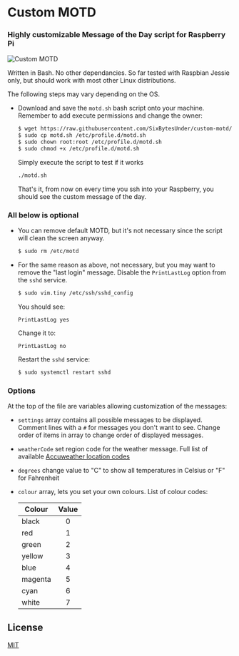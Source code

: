 Custom MOTD
====

### Highly customizable Message of the Day script for Raspberry Pi ####

![](motd.png?raw=true "Custom MOTD")

Written in Bash. No other dependancies. So far tested with Raspbian Jessie only, but should work with most other Linux distributions.

The following steps may vary depending on the OS.

- Download and save the `motd.sh` bash script onto your machine. Remember to add execute permissions and change the owner:
  
  ```bash
  $ wget https://raw.githubusercontent.com/SixBytesUnder/custom-motd/master/motd.sh
  $ sudo cp motd.sh /etc/profile.d/motd.sh
  $ sudo chown root:root /etc/profile.d/motd.sh
  $ sudo chmod +x /etc/profile.d/motd.sh
  ```
    
  Simply execute the script to test if it works
  
  ```bash
  ./motd.sh
  ```
  That's it, from now on every time you ssh into your Raspberry, you should see the custom message of the day.

### All below is optional

- You can remove default MOTD, but it's not necessary since the script will clean the screen anyway.
  
  ```bash
  $ sudo rm /etc/motd
  ```
  
- For the same reason as above, not necessary, but you may want to remove the "last login" message. Disable the `PrintLastLog` option from the `sshd` service.
  
  ```bash
  $ sudo vim.tiny /etc/ssh/sshd_config
  ```
  
  You should see:
  
  ```text
  PrintLastLog yes
  ```
  
  Change it to:
  
  ```text
  PrintLastLog no
  ```
  
  Restart the `sshd` service:
  
  ```bash
  $ sudo systemctl restart sshd
  ```

### Options ###

At the top of the file are variables allowing customization of the messages:

- `settings` array contains all possible messages to be displayed.
  Comment lines with a `#` for messages you don't want to see.
  Change order of items in array to change order of displayed messages.

- `weatherCode` set region code for the weather message.
  Full list of available [Accuweather location codes](accuweather_location_codes.txt)

- `degrees` change value to "C" to show all temperatures in Celsius or "F" for Fahrenheit

- `colour` array, lets you set your own colours. List of colour codes:

  | Colour | Value |
  |--------|:-----:|
  | black  |   0   |
  | red    |   1   |
  | green  |   2   |
  | yellow |   3   |
  | blue   |   4   |
  | magenta|   5   |
  | cyan   |   6   |
  | white  |   7   |

## License

[MIT](https://github.com/SixBytesUnder/custom-motd/blob/master/LICENSE)
